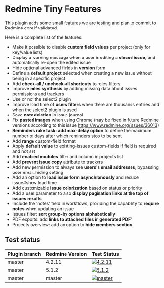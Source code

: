 # Redmine Tiny Features

This plugin adds some small features we are testing and plan to commit to Redmine core if validated.

Here is a complete list of the features:
* Make it possible to disable **custom field values** per project (only for key/value lists)
* Display a warning message when a user is editing a **closed issue**, and automatically re-open the edited issue
* Hide optional advanced fields in **version** form
* Define a **default project** selected when creating a new issue without being in a specific project
* Add **check-all / uncheck-all shortcuts** to roles filters
* Improve **roles synthesis** by adding missing data about issues permissions and trackers
* Use or not the select2 plugin
* Improve load time of **users filters** when there are thousands entries and when the select2 plugin is used
* Save **note deletion** in issue journal
* Fix **pasted images** when using Chrome (may be fixed in future Redmine versions according to this issue https://www.redmine.org/issues/36013)
* **Reminders rake task: add max-delay option** to define the maximum number of days after which reminders stop to be sent
* Add **range** custom-field format
* Apply **default value** to existing-issues custom-fields if field is required and not set
* Add **enabled modules** filter and column in projects list
* Add **prevent issue copy** attribute to trackers
* Add new permission to always see **users's email addresses**, bypassing user email_hiding setting
* Add an option to **load issue form asynchronously** and reduce issue#show load time
* Add customizable **issue colorization** based on status or priority
* Add a user parameter to also **display pagination links at the top of issues results**
* Include the 'notes' field in workflows, providing the capability to **require notes** when updating an issue
* Issues filter: **sort group-by options alphabetically**
* PDF exports: add **links to attached files in generated PDF**"
* Projects overview: add an option to **hide members section**

## Test status

| Plugin branch | Redmine Version | Test Status       |
|---------------|-----------------|-------------------|
| master        | 4.2.11          | [![4.2.11][1]][5] |
| master        | 5.1.2           | [![5.1.2][2]][5]  |
| master        | master          | [![master][3]][5] |

[1]: https://github.com/nanego/redmine_tiny_features/actions/workflows/4_2_11.yml/badge.svg
[2]: https://github.com/nanego/redmine_tiny_features/actions/workflows/5_1_2.yml/badge.svg
[3]: https://github.com/nanego/redmine_tiny_features/actions/workflows/master.yml/badge.svg
[5]: https://github.com/nanego/redmine_tiny_features/actions
